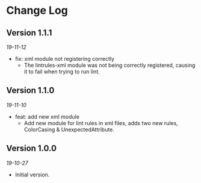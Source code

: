 Change Log
==========

## Version 1.1.1
_19-11-12_

* fix: xml module not registering correctly
  * The lintrules-xml module was not being correctly registered, causing it to fail when trying to run lint.

## Version 1.1.0
_19-11-10_

* feat: add new xml module
  * Add new module for lint rules in xml files, adds two new rules, ColorCasing & UnexpectedAttribute.


## Version 1.0.0
_19-10-27_

* Initial version.
